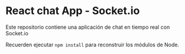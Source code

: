 # React chat App - Socket.io

Este repositorio contiene una aplicación de chat en tiempo real con Socket.io

Recuerden ejecutar `npm install` para reconstruir los módulos de Node.
